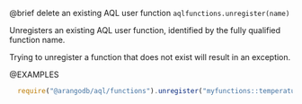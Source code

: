 

@brief delete an existing AQL user function
`aqlfunctions.unregister(name)`

Unregisters an existing AQL user function, identified by the fully qualified
function name.

Trying to unregister a function that does not exist will result in an
exception.

@EXAMPLES

```js
  require("@arangodb/aql/functions").unregister("myfunctions::temperature::celsiustofahrenheit");
```

